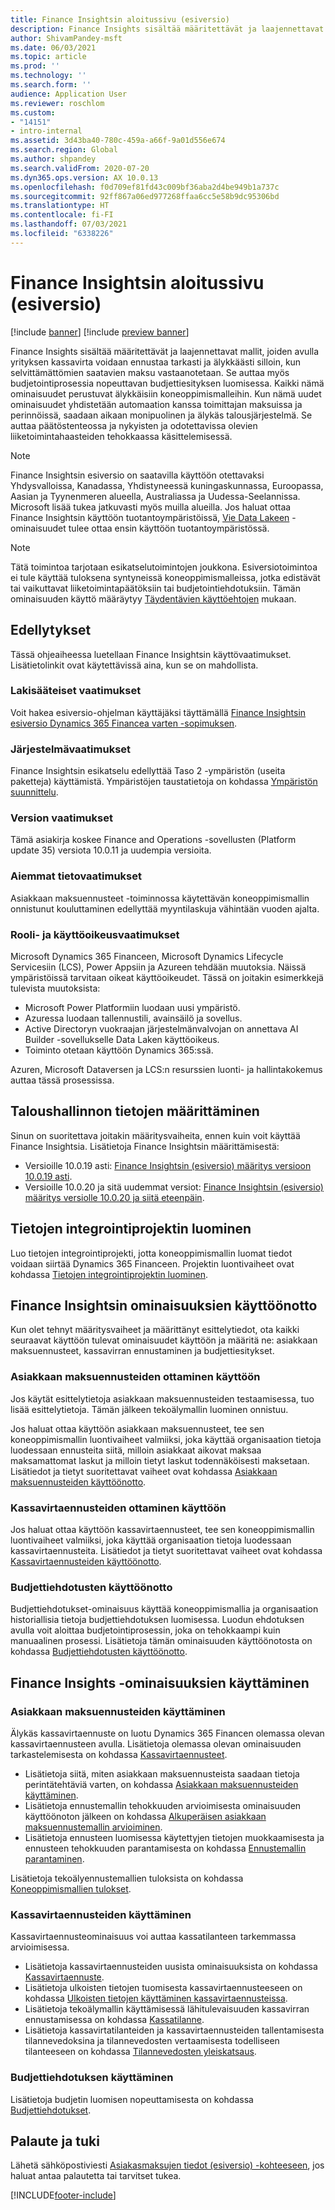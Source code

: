 ```yaml
---
title: Finance Insightsin aloitussivu (esiversio)
description: Finance Insights sisältää määritettävät ja laajennettavat mallit, joiden avulla yrityksen kassavirta voidaan ennustaa tarkasti ja älykkäästi silloin, kun selvittämättömien saatavien maksu vastaanotetaan. Se auttaa myös budjetointiprosessia nopeuttavan budjettiesityksen luomisessa. Kaikki nämä ominaisuudet perustuvat älykkäisiin koneoppimismalleihin.
author: ShivamPandey-msft
ms.date: 06/03/2021
ms.topic: article
ms.prod: ''
ms.technology: ''
ms.search.form: ''
audience: Application User
ms.reviewer: roschlom
ms.custom:
- "14151"
- intro-internal
ms.assetid: 3d43ba40-780c-459a-a66f-9a01d556e674
ms.search.region: Global
ms.author: shpandey
ms.search.validFrom: 2020-07-20
ms.dyn365.ops.version: AX 10.0.13
ms.openlocfilehash: f0d709ef81fd43c009bf36aba2d4be949b1a737c
ms.sourcegitcommit: 92ff867a06ed977268ffaa6cc5e58b9dc95306bd
ms.translationtype: HT
ms.contentlocale: fi-FI
ms.lasthandoff: 07/03/2021
ms.locfileid: "6338226"
---
```

# <a name="finance-insights-home-page-preview"></a>Finance Insightsin aloitussivu (esiversio)

[!include [banner](../includes/banner.md)]
[!include [preview banner](../includes/preview-banner.md)]

Finance Insights sisältää määritettävät ja laajennettavat mallit, joiden avulla yrityksen kassavirta voidaan ennustaa tarkasti ja älykkäästi silloin, kun selvittämättömien saatavien maksu vastaanotetaan. Se auttaa myös budjetointiprosessia nopeuttavan budjettiesityksen luomisessa. Kaikki nämä ominaisuudet perustuvat älykkäisiin koneoppimismalleihin. Kun nämä uudet ominaisuudet yhdistetään automaation kanssa toimittajan maksuissa ja perinnöissä, saadaan aikaan monipuolinen ja älykäs talousjärjestelmä. Se auttaa päätöstenteossa ja nykyisten ja odotettavissa olevien liiketoimintahaasteiden tehokkaassa käsittelemisessä.

> [!NOTE]
> Finance Insightsin esiversio on saatavilla käyttöön otettavaksi Yhdysvalloissa, Kanadassa, Yhdistyneessä kuningaskunnassa, Euroopassa, Aasian ja Tyynenmeren alueella, Australiassa ja Uudessa-Seelannissa. Microsoft lisää tukea jatkuvasti myös muilla alueilla. Jos haluat ottaa Finance Insightsin käyttöön tuotantoympäristöissä, [Vie Data Lakeen](../../fin-ops-core/dev-itpro/data-entities/configure-export-data-lake.md) -ominaisuudet tulee ottaa ensin käyttöön tuotantoympäristössä.

> [!NOTE]
> Tätä toimintoa tarjotaan esikatselutoimintojen joukkona. Esiversiotoimintoa ei tule käyttää tuloksena syntyneissä koneoppimismalleissa, jotka edistävät tai vaikuttavat liiketoimintapäätöksiin tai budjetointiehdotuksiin. Tämän ominaisuuden käyttö määräytyy [Täydentävien käyttöehtojen](https://go.microsoft.com/fwlink/?linkid=2105274) mukaan.

## <a name="prerequisites"></a>Edellytykset

Tässä ohjeaiheessa luetellaan Finance Insightsin käyttövaatimukset. Lisätietolinkit ovat käytettävissä aina, kun se on mahdollista.

### <a name="legal-requirements"></a>Lakisääteiset vaatimukset

Voit hakea esiversio-ohjelman käyttäjäksi täyttämällä [Finance Insightsin esiversio Dynamics 365 Financea varten -sopimuksen](https://forms.office.com/FormsPro/Pages/ResponsePage.aspx?id=v4j5cvGGr0GRqy180BHbR56j8lZs0FdAvwT75_WNFyxUM1c0Uzc1RFpaU1RVTEwxVTNWUERPRThUSy4u).

### <a name="system-requirements"></a>Järjestelmävaatimukset

Finance Insightsin esikatselu edellyttää Taso 2 -ympäristön (useita paketteja) käyttämistä. Ympäristöjen taustatietoja on kohdassa [Ympäristön suunnittelu](../../fin-ops-core/fin-ops/imp-lifecycle/environment-planning.md).

### <a name="version-requirements"></a>Version vaatimukset

Tämä asiakirja koskee Finance and Operations -sovellusten (Platform update 35) versiota 10.0.11 ja uudempia versioita.

### <a name="historical-data-requirements"></a>Aiemmat tietovaatimukset

Asiakkaan maksuennusteet -toiminnossa käytettävän koneoppimismallin onnistunut kouluttaminen edellyttää myyntilaskuja vähintään vuoden ajalta.

### <a name="role-and-permission-requirements"></a>Rooli- ja käyttöoikeusvaatimukset

Microsoft Dynamics 365 Financeen, Microsoft Dynamics Lifecycle Servicesiin (LCS), Power Appsiin ja Azureen tehdään muutoksia. Näissä ympäristöissä tarvitaan oikeat käyttöoikeudet. Tässä on joitakin esimerkkejä tulevista muutoksista:

- Microsoft Power Platformiin luodaan uusi ympäristö.
- Azuressa luodaan tallennustili, avainsäilö ja sovellus.
- Active Directoryn vuokraajan järjestelmänvalvojan on annettava AI Builder -sovellukselle Data Laken käyttöoikeus.
- Toiminto otetaan käyttöön Dynamics 365:ssä.

Azuren, Microsoft Dataversen ja LCS:n resurssien luonti- ja hallintakokemus auttaa tässä prosessissa.

## <a name="configure-finance-insights"></a>Taloushallinnon tietojen määrittäminen

Sinun on suoritettava joitakin määritysvaiheita, ennen kuin voit käyttää Finance Insightsia. Lisätietoja Finance Insightsin määrittämisestä:
  - Versioille 10.0.19 asti: [Finance Insightsin (esiversio) määritys versioon 10.0.19 asti](configure-for-fin-insites.md).
  - Versioille 10.0.20 ja sitä uudemmat versiot: [Finance Insightsin (esiversio) määritys versiolle 10.0.20 ja siitä eteenpäin](configure-for-fin-insites-PubPrvw.md).

## <a name="create-a-data-integrator-project"></a>Tietojen integrointiprojektin luominen

Luo tietojen integrointiprojekti, jotta koneoppimismallin luomat tiedot voidaan siirtää Dynamics 365 Financeen. Projektin luontivaiheet ovat kohdassa [Tietojen integrointiprojektin luominen](create-data-integrate-project.md).

## <a name="enable-finance-insights-capabilities"></a>Finance Insightsin ominaisuuksien käyttöönotto

Kun olet tehnyt määritysvaiheet ja määrittänyt esittelytiedot, ota kaikki seuraavat käyttöön tulevat ominaisuudet käyttöön ja määritä ne: asiakkaan maksuennusteet, kassavirran ennustaminen ja budjettiesitykset.

### <a name="enable-customer-payment-predictions"></a>Asiakkaan maksuennusteiden ottaminen käyttöön
Jos käytät esittelytietoja asiakkaan maksuennusteiden testaamisessa, tuo lisää esittelytietoja. Tämän jälkeen tekoälymallin luominen onnistuu. 

Jos haluat ottaa käyttöön asiakkaan maksuennusteet, tee sen koneoppimismallin luontivaiheet valmiiksi, joka käyttää organisaation tietoja luodessaan ennusteita siitä, milloin asiakkaat aikovat maksaa maksamattomat laskut ja milloin tietyt laskut todennäköisesti maksetaan. Lisätiedot ja tietyt suoritettavat vaiheet ovat kohdassa [Asiakkaan maksuennusteiden käyttöönotto](enable-cust-paymnt-prediction.md). 

### <a name="enable-cash-flow-forecasting"></a>Kassavirtaennusteiden ottaminen käyttöön
Jos haluat ottaa käyttöön kassavirtaennusteet, tee sen koneoppimismallin luontivaiheet valmiiksi, joka käyttää organisaation tietoja luodessaan kassavirtaennusteita. Lisätiedot ja tietyt suoritettavat vaiheet ovat kohdassa [Kassavirtaennusteiden käyttöönotto](enable-cash-flow-forecasting.md).

### <a name="enable-budget-proposals"></a>Budjettiehdotusten käyttöönotto

Budjettiehdotukset-ominaisuus käyttää koneoppimismallia ja organisaation historiallisia tietoja budjettiehdotuksen luomisessa. Luodun ehdotuksen avulla voit aloittaa budjetointiprosessin, joka on tehokkaampi kuin manuaalinen prosessi. Lisätietoja tämän ominaisuuden käyttöönotosta on kohdassa [Budjettiehdotusten käyttöönotto](enable-budget-proposal.md). 

## <a name="using-finance-insights-features"></a>Finance Insights -ominaisuuksien käyttäminen

### <a name="using-customer-payment-predictions"></a>Asiakkaan maksuennusteiden käyttäminen

Älykäs kassavirtaennuste on luotu Dynamics 365 Financen olemassa olevan kassavirtaennusteen avulla. Lisätietoja olemassa olevan ominaisuuden tarkastelemisesta on kohdassa [Kassavirtaennusteet](../cash-bank-management/cash-flow-forecasting.md).

- Lisätietoja siitä, miten asiakkaan maksuennusteista saadaan tietoja perintätehtäviä varten, on kohdassa [Asiakkaan maksuennusteiden käyttäminen](use-customer-payment-predictions.md).
- Lisätietoja ennustemallin tehokkuuden arvioimisesta ominaisuuden käyttöönoton jälkeen on kohdassa [Alkuperäisen asiakkaan maksuennustemallin arvioiminen](evaluate-payment-prediction.md).
- Lisätietoja ennusteen luomisessa käytettyjen tietojen muokkaamisesta ja ennusteen tehokkuuden parantamisesta on kohdassa [Ennustemallin parantaminen](improve-model.md).

Lisätietoja tekoälyennustemallien tuloksista on kohdassa [Koneoppimismallien tulokset](confusion-matrix.md).

### <a name="using-cash-flow-forecasts"></a>Kassavirtaennusteiden käyttäminen

Kassavirtaennusteominaisuus voi auttaa kassatilanteen tarkemmassa arvioimisessa. 

- Lisätietoja kassavirtaennusteiden uusista ominaisuuksista on kohdassa [Kassavirtaennuste](cash-flow-forecast-intro.md).
- Lisätietoja ulkoisten tietojen tuomisesta kassavirtaennusteeseen on kohdassa [Ulkoisten tietojen käyttäminen kassavirtaennusteissa](external-data-in-cash-flow.md). 
- Lisätietoja tekoälymallin käyttämisessä lähitulevaisuuden kassavirran ennustamisessa on kohdassa [Kassatilanne](cash-position.md).
- Lisätietoja kassavirtatilanteiden ja kassavirtaennusteiden tallentamisesta tilannevedoksina ja tilannevedosten vertaamisesta todelliseen tilanteeseen on kohdassa [Tilannevedosten yleiskatsaus](payment-snapshots.md).

### <a name="using-budget-proposal"></a>Budjettiehdotuksen käyttäminen

Lisätietoja budjetin luomisen nopeuttamisesta on kohdassa [Budjettiehdotukset](budget-proposals.md). 

## <a name="feedback-and-support"></a>Palaute ja tuki

Lähetä sähköpostiviesti [Asiakasmaksujen tiedot (esiversio) -kohteeseen](mailto:fiap@microsoft.com), jos haluat antaa palautetta tai tarvitset tukea.

[!INCLUDE[footer-include](../../includes/footer-banner.md)]
